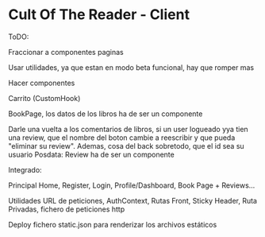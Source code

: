 # Cult Of The Reader - Client

ToDO:

Fraccionar a componentes paginas

Usar utilidades, ya que estan en modo beta funcional, hay que romper mas

Hacer componentes

Carrito (CustomHook)

BookPage, los datos de los libros ha de ser un componente

Darle una vuelta a los comentarios de libros, si un user logueado yya tien una review, que el nombre del boton cambie a reescribir y que pueda "eliminar su review". Ademas, cosa del back sobretodo, que el id sea su usuario
Posdata: Review ha de ser un componente

Integrado:

Principal
Home, Register, Login, Profile/Dashboard, Book Page + Reviews...

Utilidades
URL de peticiones, AuthContext, Rutas Front, Sticky Header, Ruta Privadas, fichero de peticiones http

Deploy
fichero static.json para renderizar los archivos estáticos